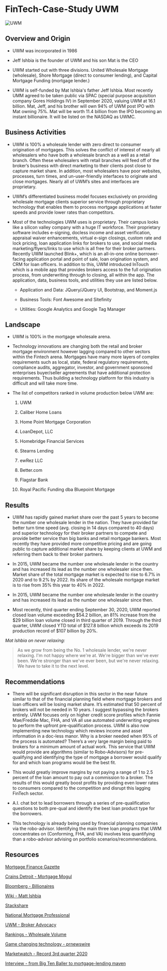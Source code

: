 # FinTech-Case-Study UWM
![UWM](https://www.housingwire.com/wp-content/uploads/2020/09/UWM-1.jpg)

## Overview and Origin

* UWM was incorporated in 1986

* Jeff Ishbia is the founder of UWM and his son Mat is the CEO

* UWM started out with three divisions.  United Wholesale Mortgage (wholesale), Shore Mortgage (direct to consumer lending), and Capital Mortgage Funding (mortgage lender.)

* UWM is self-funded by Mat Ishbia's father Jeff Ishbia. Most recently UMM agreed to be taken public via SPAC (special purpose acquisition company Gores Holdings IV) in September 2020, valuing UWM at 16.1 billion.  Mat, Jeff, and his brother will own 94% of UWM post IPO with Mat owning 75%.  Mat will be worth 11.4 billion from the IPO becoming an instant billionaire.  It will be listed on the NASDAQ as UWMC.  


## Business Activities

* UWM is 100% a wholesale lender with zero direct to consumer origination of mortgages.  This solves the conflict of interest of nearly all wholesalers who have both a wholesale branch as a well as a retail branch.  Often these wholesalers with retail branches will feed off of the broker’s business with direct marketing to their clients post close to capture market share.  In addition, most wholesalers have poor websites, processes, turn times, and un-user-friendly interfaces to originate and close mortgages.  Nearly all of UWM’s sites and interfaces are proprietary.   

* UWM’s differentiated business model focuses exclusively on providing wholesale mortgage clients superior service through proprietary technology that enables them to process mortgage applications at faster speeds and provide lower rates than competitors.

* Most of the technologies UWM uses is proprietary.  Their campus looks like a silicon valley company with a huge IT workforce.  Their proprietary software includes e-signing, docless income and asset verification, appraisal waiver enhancements, virtual e-sign closings, custom rate and lock pricing, loan application links for brokers to use, and social media marketing/flyers/links to use which is all free for their broker partners.  Recently UWM launched Blink+, which is an all-in-one online borrower-facing application portal and point of sale, loan origination system, and CRM for loan officers.  In addition to this, UWM introduced InTouch which is a mobile app that provides brokers access to the full origination process, from underwriting through to closing, all within the app.  The application, data, business tools, and utilities they use are listed below.  

    * Application and Data:  JQuery/JQuery UI, Bootstrap, and Moment.js

    * Business Tools:  Font Awesome and Sitefinity

    * Utilities:  Google Analytics and Google Tag Manager


## Landscape

* UWM is 100% in the mortgage wholesale arena. 

* Technology innovations are changing both the retail and broker mortgage environment however lagging compared to other sectors within the Fintech arena.  Mortgages have many more layers of complex requirements such as local, state, federal regulatory requirements, compliance audits, aggregator, investor, and government sponsored enterprises buyer/seller agreements that have additional protection requirements.   Thus building a technology platform for this industry is difficult and will take more time. 

* The list of competitors ranked in volume production below UWM are:  

    1.  UWM 

    2.  Caliber Home Loans

    3.  Home Point Mortgage Corporation

    4.  LoanDepot, LLC

    5.  Homebridge Financial Services

    6.  Stearns Lending

    7.  ewRez LLC

    8.  Better.com

    9.  Flagstar Bank

    10.  Royal Pacific Funding dba Bluepoint Mortgage


## Results

* UWM has rapidly gained market share over the past 5 years to become the number one wholesale lender in the nation.  They have provided far better turn time speed (avg. closing in 14 days compared to 40 days) and superior technology for their broker partners to compete and provide better service than big banks and retail mortgage bankers.  Most recently they have provided more competitive pricing and are going public to capture additional market share by keeping clients at UWM and referring them back to their broker partners.  

* In 2015, UWM became the number one wholesale lender in the country and has increased its lead as the number one wholesaler since then.  Market share of the total mortgage market is expected to rise to 6.7% in 2020 and to 9.2% by 2022.  Its share of the wholesale mortgage market is to rise from 35% this year to 40% in 2022.  

* In 2015, UWM became the number one wholesale lender in the country and has increased its lead as the number one wholesaler since then.  

* Most recently, third quarter ending September 30, 2020, UWM reported closed loan volume exceeding $54.2 billion, an 81% increase from the $29 billion loan volume closed in third quarter of 2019.  Through the third quarter, UWM closed YTD total of $127.8 billion which exceeds its 2019 production record of $107 billion by 20%.  

*Mat Ishbia on never relaxing:*

> As we grow from being the No. 1 wholesale lender, we're never relaxing.  I'm not happy where we're at.  We're bigger than we've ever been.  We're stronger than we've ever been, but we're never relaxing.  We have to take it to the next level.  


## Recommendations

* There will be significant disruption in this sector in the near future similar to that of the financial planning field where mortgage brokers and loan officers will be losing market share.  It’s estimated that 50 percent of brokers will not be needed in 10 years.  I suggest bypassing the brokers entirely. UWM focuses only on higher credit score profiles which Fannie Mae/Freddie Mac, FHA, and VA all use automated underwriting engines to perform the upfront pre-qualification process.  UWM is also now implementing new technology which reviews income and asset information in a doc-less manor.  Why is a broker needed when 95% of the process is automated?  There’s a very large margin being paid to brokers for a minimum amount of actual work.  This service that UWM would provide are algorithms (similar to Robo-Advisors) for pre-qualifying and identifying the type of mortgage a borrower would qualify for and which loan programs would be the best fit.   

* This would greatly improve margins by not paying a range of 1 to 2.5 percent of the loan amount to pay out a commission to a broker.  The results of this would greatly boost profits by providing even lower rates to consumers compared to the competition and disrupt this lagging FinTech sector.  

* A.I. chat bot to lead borrowers through a series of pre-qualification questions to both pre-qual and identify the best loan product type for the borrowers. 			  

* This technology is already being used by financial planning companies via the robo-advisor.  Identifying the main three loan programs that UWM concentrates on (Conforming, FHA, and VA) involves less quantifying than a robo-advisor advising on portfolio scenarios/recommendations.


## Resources

[Mortgage Finance Gazette](https://www.mortgagefinancegazette.com/lending-news/broker-mortgage-market-share-drop-50-next-decade-12-02-2020/)

[Crains Detroit - Mortgage Mogul](https://www.crainsdetroit.com/article/20180304/news/654431/building-a-behemoth-detroits-other-mortgage-mogul)

[Bloomberg - Billionaires](https://www.bloomberg.com/billionaires/profiles/mat-ishbia/#:~:text=Net%20Worth%20Summary,-Cash&text=He's%20the%20president%20and%20chief,valuing%20UWM%20at%20%2416.1%20billion.)

[Wiki - Matt Ishbia](https://wikitia.com/wiki/Mat_Ishbia)

[Stackshare](https://stackshare.io/united-wholesale-mortgage/uwm-com)

[National Mortgage Professional](https://nationalmortgageprofessional.com/news/75909/survival-wholesale-correspondent-lending)

[UWM - Broker Advocacy](https://www.uwm.com/broker-advocacy)

[Rankings - Wholesale Volume](https://www.scotsmanguide.com/rankings/top-mortgage-lenders/2019/top-wholesale-volume)

[Game changing technology - prnewswire](https://www.prnewswire.com/news-releases/game-changing-technology-earns-united-wholesale-mortgage-a-spot-on-the-housingwire-2016-hw-tech100-list-300231294.html)

[Marketwatch - Record 3rd quarter 2020](https://www.marketwatch.com/press-release/united-wholesale-mortgage-announces-record-third-quarter-2020-results-145-billion-net-income-2020-10-13)

[Interview - from Big Ten Baller to mortgage-lending maven](https://www.housingwire.com/articles/34621-interview-mat-ishbia-ceo-of-united-shore-financial-services/)




